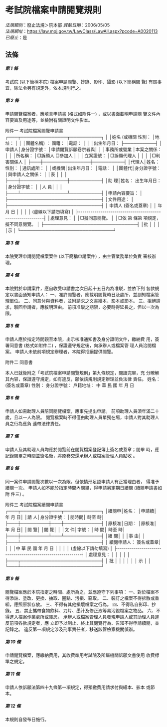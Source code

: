 # 考試院檔案申請閱覽規則

*法規類別*：廢止法規＞院本部
*異動日期*：2006/05/05  
*法規網址*：https://law.moj.gov.tw/LawClass/LawAll.aspx?pcode=A0020113
*已廢止*：是


## 法條
##### 第 1 條
考試院 (以下簡稱本院) 檔案申請閱覽、抄錄、影印、攝影 (以下簡稱閱
覽) 有關事宜，除法令另有規定外，依本規則行之。

##### 第 2 條
申請閱覽檔案者，應填具申請書 (格式如附件一) ，或以書面載明申請閱
覽文件內容要旨及用途等，並檢附有關證明文件影本。

附件一  考試院檔案閱覽申請書
┌───┬───────────────┬──────────┐
│      │姓名 (或機關        性別：    │地址：              │
│      │團體名稱) ：        國籍：    │電話：              │
│      │出生年月日：                  ├──────────┤
│申請人│身分證字號：                  │申請閱覽訴願卷宗者與│
│      │事務所或營業                  │本案之關係：        │
│      │所名稱：                      │□訴願人  □參加人  │
│      │立案證號：                    │□訴願代理人        │
│      │                              │□利害關係人        │
├───┼───────────────┼──────────┤
│代理人│姓名：              性別：    │通訊處所：          │
│或機關│出生年月日：                  │電話：              │
│團體代│身分證字號：                  │與申請人之關係：    │
│表    │                              │                    │
├───┼───────────────┼──────────┤
│助  理│姓名：        出生年月日：    │身分證字號：        │
│人  員│                              │                    │
├───┴───────────────┴──────────┤
│申請內容要旨：                                              │
├──────────────────────────────┤
│文件用途：                                                  │
├──────────────────────────────┤
│                                      申請人   (簽名或蓋章) │
│                                                年  月  日  │
│                                                            │
│                (虛線以下請勿填寫)                          │
├------------------------------------------------------------┤
│處理意見：                                                  │
│□擬同意閱覽。                                              │
│□依      第    條第    項規定，擬不同意閱覽。              │
├──────────────────────────────┤
│批                                                          │
│                                                            │
│示                                                          │
└──────────────────────────────┘

##### 第 3 條
本院受理申請閱覽檔案案件 (以下簡稱申請案件) ，由主管業務單位負責
審核辦理。

##### 第 4 條
本院對於申請案件，應自收受申請書之次日起十五日內為准駁，並依下列
各款規定以書面通知申請人：
一、准許閱覽者，應載明閱覽時日及處所，並副知檔案管理單位。
二、同意付與資料者，並附請求之文書繕本、影本或節本。
三、拒絕請求，駁回申請者，應敘明理由。
前項准駁之期限，必要時得延長之，但以一次為限。


##### 第 5 條
申請人應於指定時間親至本院，出示核准通知書及身分證明文件，繳納費
用，簽署同意書 (格式如附件二) ，保證遵守規定後，向承辦人或檔案管
理人員洽閱檔案。
申請人未依前項規定辦理者，本院得拒絕提供閱覽。

附件二  同意書

本人已就後附之「考試院檔案申請閱覽規則」第九條規定，閱讀完畢，充
分瞭解其內容，保證遵守規定，如有違反，願依該規則規定辦理並負法律
責任。
                                      姓名：        (簽名或蓋章)
                                      性別：
                                      身分證字號：
                                      戶籍地址：
  中        華        民        國        年        月        日

##### 第 6 條
申請人如需助理人員陪同閱覽檔案，應事先提出申請。
前項助理人員須年滿二十歲，且以一人為限。
閱覽檔案時不得僅由助理人員單獨在場，申請人對其助理人員之行為應負
連帶法律責任。

##### 第 7 條
申請人及其助理人員均應於閱覽前在閱覽檔案登記簿上簽名或蓋章；閱畢
時，應記錄閱畢之時間並簽名後，將原卷交還承辦人或檔案管理人員點收
。

##### 第 8 條
同一案件申請閱覽次數以一次為限。但依情形足認申請人有正當理由者，
得准予續閱一次。
申請人如不能於指定時間內閱畢，得申請另定期日續閱 (續閱申請書如附
件三) 。

附件三  考試院檔案續閱申請書
┌───┬─────────┬───┬────────────┐
│續閱申│姓名：            │申請續│    年      月        日│
│請  人│身分證字號：      │閱時間│          時至        時│
├───┼─────────┼───┼────────────┤
│原核准│日期：            │原核准│    年      月        日│
│閱  覽│                  │閱  覽│                        │
│文  件│字號：            │時  間│          時至        時│
├───┼─────────┴───┴────────────┤
│續  閱│                                                    │
│事  由│                                                    │
├───┴──────────────────────────┤
│                                續閱申請人：      簽名或蓋章│
│                                                            │
│中  華  民  國        年          月        日              │
│                                                            │
│         (虛線以下請勿填寫)                                 │
├------------------------------------------------------------┤
│處理意見：                                                  │
│                                                            │
│                                                            │
├───┬──────────────────────────┤
│  批  │                                                    │
│      │                                                    │
│  示  │                                                    │
└───┴──────────────────────────┘

##### 第 9 條
閱覽檔案應於本院指定之時間、處所為之，並應遵守下列事項：
一、對於檔案不得添註、塗改、更換、抽取、圈點、污損、竊取。
二、裝訂之檔案不得拆散或重組，應照原狀存放。
三、不得有其他損壞檔案之行為。
四、不得私自影印、抄錄。
五、禁止攜帶食物飲料、刀片、墨汁及修正液等易污毀檔案之物品。
六、不得進入檔案作業處所或庫房。
承辦人或檔案管理人員發現申請人或其助理人員違反前項各款規定者，應
立即予以制止、終止其閱覽行為、告知不得申請續閱，並記錄之。
違反第一項規定涉及刑事責任者，移送該管檢察機關偵辦。


##### 第 10 條
申請閱覽檔案，應繳納費用，其收費準用考試院及所屬機關訴願文書使用
收費標準之規定。

##### 第 11 條
申請人依訴願法第四十九條第一項規定，得預繳費用請求付與繕本、影本
或節本。

##### 第 12 條
本規則自發布日施行。


